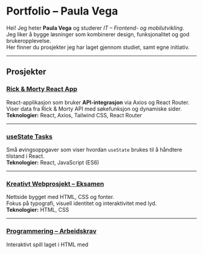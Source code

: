 # Portfolio – Paula Vega

Hei! Jeg heter **Paula Vega** og studerer *IT – Frontend- og mobilutvikling*.  
Jeg liker å bygge løsninger som kombinerer design, funksjonalitet og god brukeropplevelse.  
Her finner du prosjekter jeg har laget gjennom studiet, samt egne initiativ.

---

## Prosjekter

### [Rick & Morty React App](https://github.com/paulabv04/rickandmorty-app)
React-applikasjon som bruker **API-integrasjon** via Axios og React Router.  
Viser data fra Rick & Morty API med søkefunksjon og dynamiske sider.  
**Teknologier:** React, Axios, Tailwind CSS, React Router

---

### [useState Tasks](https://github.com/paulabv04/useState-tasks)
Små øvingsoppgaver som viser hvordan `useState` brukes til å håndtere tilstand i React.  
**Teknologier:** React, JavaScript (ES6)

---

### [Kreativt Webprosjekt – Eksamen](https://github.com/paulabv04/Kreativt-webprosjekt---Eksamen)
Nettside bygget med HTML, CSS og fonter.  
Fokus på typografi, visuell identitet og interaktivitet med lyd.  
**Teknologier:** HTML, CSS

---

### [Programmering – Arbeidskrav](https://github.com/paulabv04/Programmering-Arbeidskrav)
Interaktivt spill laget i HTML med <style> for JS.  
Trener på logikk,og hendelser.  
**Teknologier:** JavaScript, HTML, CSS

---

### [OOP – Java Eksamen](https://github.com/paulabv04/OOP-Java---Eksamen)
Java-program med meny i terminalen hvor brukeren kan hente og vise data fra en database.  
**Teknologier:** Java, MySQL, IntelliJ

---

### [Webutvikling – Arbeidskrav](https://github.com/paulabv04/Webutvikling-Arbeidskrav)
Nettside for en kjøttbutikk, bygget med JS og HTML/CSS.  
**Teknologier:** JavaScript, HTML, CSS

---

## Om meg
Jeg liker å kombinere teknologi og kreativitet for å bygge brukervennlige, engasjerende løsninger.  
Fremover ønsker jeg å utvikle meg videre innen **frontend, apputvikling og interaktive webopplevelser**.

--- 
✉️ [paulabv04@gmail.com](mailto:paulabv04@gmail.com)

